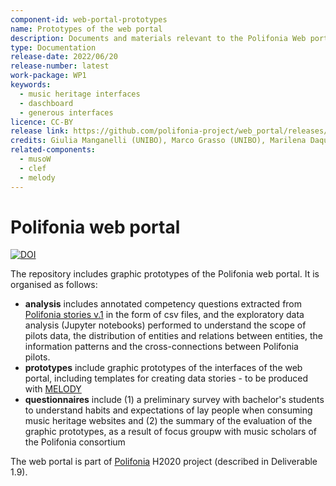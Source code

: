 ```yaml
---
component-id: web-portal-prototypes
name: Prototypes of the web portal
description: Documents and materials relevant to the Polifonia Web portal (WP1.T3)
type: Documentation
release-date: 2022/06/20
release-number: latest
work-package: WP1
keywords:
  - music heritage interfaces
  - daschboard
  - generous interfaces
licence: CC-BY
release link: https://github.com/polifonia-project/web_portal/releases/latest
credits: Giulia Manganelli (UNIBO), Marco Grasso (UNIBO), Marilena Daquino (UNIBO)
related-components:
  - musoW
  - clef
  - melody
---
```


# Polifonia web portal

[![DOI](https://zenodo.org/badge/370595787.svg)](https://zenodo.org/badge/latestdoi/370595787)

The repository includes graphic prototypes of the Polifonia web portal. It is organised as follows:

 * **analysis** includes annotated competency questions extracted from [Polifonia stories v.1](https://github.com/polifonia-project/stories/releases/tag/v1.0) in the form of csv files, and the exploratory data analysis (Jupyter notebooks) performed to understand the scope of pilots data, the distribution of entities and relations between entities, the information patterns and the cross-connections between Polifonia pilots.
 * **prototypes** include graphic prototypes of the interfaces of the web portal, including templates for creating data stories - to be produced with [MELODY](https://github.com/polifonia-project/dashboard) 
 * **questionnaires** include (1) a preliminary survey with bachelor's students to understand habits and expectations of lay people when consuming music heritage websites and (2) the summary of the evaluation of the graphic prototypes, as a result of focus groupw with music scholars of the Polifonia consortium

The web portal is part of [Polifonia](https://polifonia-project.eu/) H2020 project (described in Deliverable 1.9).

